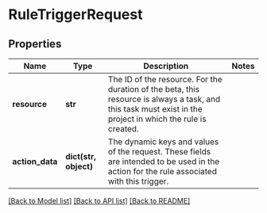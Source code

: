 # RuleTriggerRequest

## Properties
Name | Type | Description | Notes
------------ | ------------- | ------------- | -------------
**resource** | **str** | The ID of the resource. For the duration of the beta, this resource is always a task, and this task must exist in the project in which the rule is created. | 
**action_data** | **dict(str, object)** | The dynamic keys and values of the request. These fields are intended to be used in the action for the rule associated with this trigger. | 

[[Back to Model list]](../README.md#documentation-for-models) [[Back to API list]](../README.md#documentation-for-api-endpoints) [[Back to README]](../README.md)


